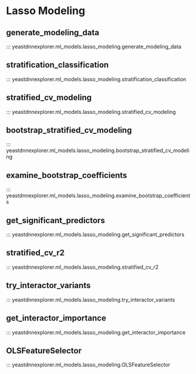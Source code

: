 <h1>Lasso Modeling</h1> 

<h2>generate_modeling_data</h2>

::: yeastdnnexplorer.ml_models.lasso_modeling.generate_modeling_data

<h2>stratification_classification</h2>

::: yeastdnnexplorer.ml_models.lasso_modeling.stratification_classification

<h2>stratified_cv_modeling</h2>

::: yeastdnnexplorer.ml_models.lasso_modeling.stratified_cv_modeling

<h2>bootstrap_stratified_cv_modeling</h2>

::: yeastdnnexplorer.ml_models.lasso_modeling.bootstrap_stratified_cv_modeling

<h2>examine_bootstrap_coefficients</h2>

::: yeastdnnexplorer.ml_models.lasso_modeling.examine_bootstrap_coefficients

<h2>get_significant_predictors</h2>

::: yeastdnnexplorer.ml_models.lasso_modeling.get_significant_predictors

<h2>stratified_cv_r2</h2>

::: yeastdnnexplorer.ml_models.lasso_modeling.stratified_cv_r2

<h2>try_interactor_variants</h2>

::: yeastdnnexplorer.ml_models.lasso_modeling.try_interactor_variants

<h2>get_interactor_importance</h2>

::: yeastdnnexplorer.ml_models.lasso_modeling.get_interactor_importance

<h2>OLSFeatureSelector</h2>

::: yeastdnnexplorer.ml_models.lasso_modeling.OLSFeatureSelector